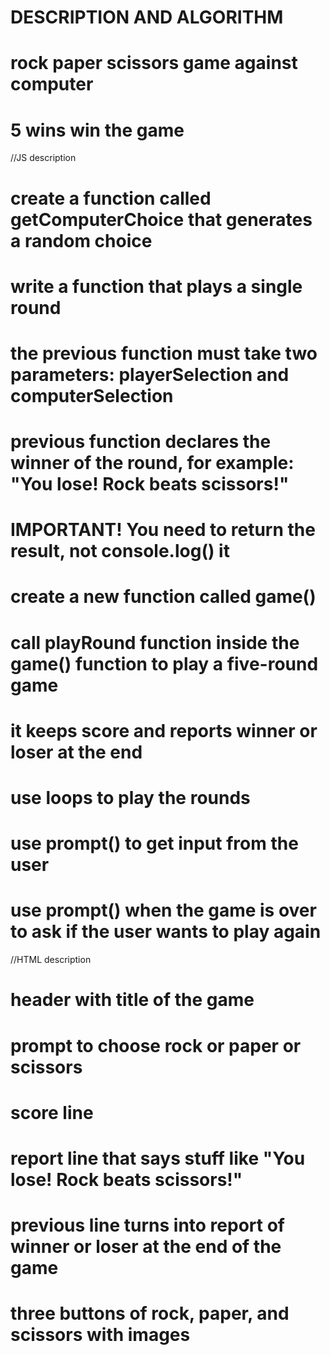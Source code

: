 # DESCRIPTION AND ALGORITHM

# rock paper scissors game against computer

# 5 wins win the game

//JS description

# create a function called getComputerChoice that generates a random choice

# write a function that plays a single round

# the previous function must take two parameters: playerSelection and computerSelection

# previous function declares the winner of the round, for example: "You lose! Rock beats scissors!"

# IMPORTANT! You need to return the result, not console.log() it

# create a new function called game()

# call playRound function inside the game() function to play a five-round game

# it keeps score and reports winner or loser at the end

# use loops to play the rounds

# use prompt() to get input from the user

# use prompt() when the game is over to ask if the user wants to play again

//HTML description

# header with title of the game

# prompt to choose rock or paper or scissors

# score line

# report line that says stuff like "You lose! Rock beats scissors!"

# previous line turns into report of winner or loser at the end of the game

# three buttons of rock, paper, and scissors with images
